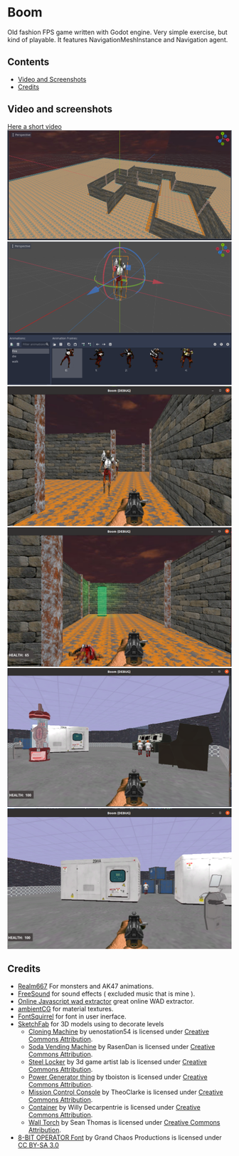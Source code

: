 # Boom
Old fashion FPS game written with Godot engine.
Very simple exercise, but kind of playable. It features NavigationMeshInstance and Navigation agent.

## Contents
* [Video and Screenshots](https://github.com/FelicePollano/Boom#video-and-screenshots)
* [Credits](https://github.com/FelicePollano/Boom#credits)


## Video and screenshots
[Here a short video](https://www.facebook.com/1412192133/videos/926298468278232/)
![screen1](https://github.com/FelicePollano/Boom/blob/main/screenshots/Screenshot%20from%202022-12-30%2017-27-11.png)
![screen2](https://github.com/FelicePollano/Boom/blob/main/screenshots/Screenshot%20from%202022-12-30%2017-28-40.png)
![screen3](https://github.com/FelicePollano/Boom/blob/main/screenshots/Screenshot%20from%202022-12-30%2017-29-20.png)
![screen4](https://github.com/FelicePollano/Boom/blob/main/screenshots/Screenshot%20from%202023-01-02%2010-24-45.png)
![screen6](https://github.com/FelicePollano/Boom/blob/main/screenshots/Screenshot%20from%202023-01-06%2018-20-18.png)
![screen7](https://github.com/FelicePollano/Boom/blob/main/screenshots/Screenshot%20from%202023-01-06%2018-23-16.png)

## Credits
- [Realm667](https://www.realm667.com/en/) For monsters and AK47 animations.
- [FreeSound](https://freesound.org/people/The%20Baron/sounds/98399/) for sound effects ( excluded music that is mine ).
- [Online Javascript wad extractor](https://jmickle66666666.github.io/wad-js/) great online WAD extractor.
- [ambientCG](https://ambientcg.com/) for material textures.
- [FontSquirrel](https://www.fontsquirrel.com/) for font in user inerface.
- [SketchFab](https://sketchfab.com/) for 3D models using to decorate levels
  - [Cloning Machine](https://skfb.ly/opAIz) by uenostation54 is licensed under [Creative Commons Attribution](http://creativecommons.org/licenses/by/4.0/).
  - [Soda Vending Machine](https://skfb.ly/6RunD) by RasenDan is licensed under [Creative Commons Attribution](http://creativecommons.org/licenses/by/4.0/).
  - [Steel Locker](https://skfb.ly/o79tW) by 3d game artist lab is licensed under [Creative Commons Attribution](http://creativecommons.org/licenses/by/4.0/).
  - [Power Generator thing](https://skfb.ly/6WJM9) by tboiston is licensed under [Creative Commons Attribution](http://creativecommons.org/licenses/by/4.0/).
  - [Mission Control Console](https://skfb.ly/oynoJ) by TheoClarke is licensed under [Creative Commons Attribution](http://creativecommons.org/licenses/by/4.0/).
  - [Container](https://skfb.ly/FZOL) by Willy Decarpentrie is licensed under [Creative Commons Attribution](http://creativecommons.org/licenses/by/4.0/).
  - [Wall Torch](https://skfb.ly/onW7Z) by Sean Thomas is licensed under [Creative Commons Attribution](http://creativecommons.org/licenses/by/4.0/).
- [8-BIT OPERATOR Font](https://blogfonts.com/8-bit-operator.font) by Grand Chaos Productions is licensed under [CC BY-SA 3.0](https://creativecommons.org/licenses/by-sa/3.0/) 



